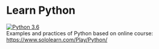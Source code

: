 # Learn Python
[![Python 3.6](https://img.shields.io/badge/python-3.6-green.svg)](https://www.python.org/downloads/release/python-360/)   
Examples and practices of Python based on online course: https://www.sololearn.com/Play/Python/
